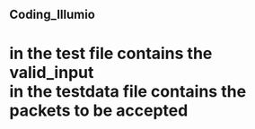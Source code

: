 ## Coding_Illumio
# in the test file contains the valid_input<br> in the testdata file contains the packets to be accepted
